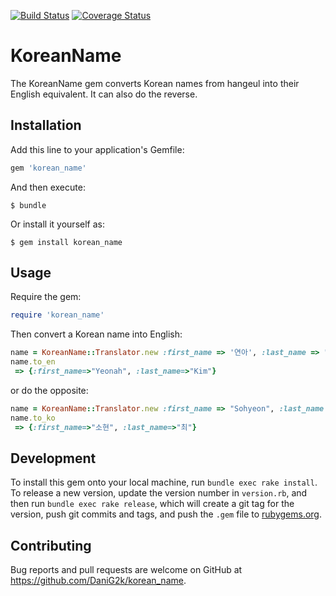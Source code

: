 [![Build Status](https://travis-ci.org/DaniG2k/korean_name.svg?branch=master)](https://travis-ci.org/DaniG2k/korean_name)   [![Coverage Status](https://coveralls.io/repos/github/DaniG2k/korean_name/badge.svg?branch=master)](https://coveralls.io/github/DaniG2k/korean_name?branch=master)

# KoreanName

The KoreanName gem converts Korean names from hangeul into their English equivalent. It can also do the reverse.

## Installation

Add this line to your application's Gemfile:

```ruby
gem 'korean_name'
```

And then execute:

    $ bundle

Or install it yourself as:

    $ gem install korean_name

## Usage

Require the gem:

```ruby
require 'korean_name'
```

Then convert a Korean name into English:

```ruby
name = KoreanName::Translator.new :first_name => '연아', :last_name => "김"
name.to_en
 => {:first_name=>"Yeonah", :last_name=>"Kim"}
```

or do the opposite:

```ruby
name = KoreanName::Translator.new :first_name => "Sohyeon", :last_name => "Choe"
name.to_ko
 => {:first_name=>"소현", :last_name=>"최"}
```

## Development

To install this gem onto your local machine, run `bundle exec rake install`. To release a new version, update the version number in `version.rb`, and then run `bundle exec rake release`, which will create a git tag for the version, push git commits and tags, and push the `.gem` file to [rubygems.org](https://rubygems.org).

## Contributing

Bug reports and pull requests are welcome on GitHub at https://github.com/DaniG2k/korean_name.
